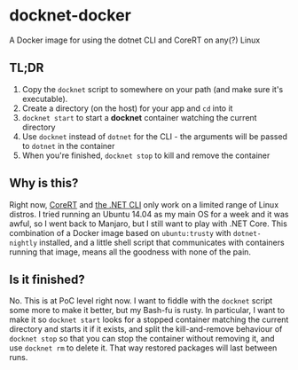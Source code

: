 # docknet-docker
A Docker image for using the dotnet CLI and CoreRT on any(?) Linux

## TL;DR

1. Copy the `docknet` script to somewhere on your path (and make sure it's executable).
2. Create a directory (on the host) for your app and `cd` into it
3. `docknet start` to start a **docknet** container watching the current directory
4. Use `docknet` instead of `dotnet` for the CLI - the arguments will be passed to `dotnet` in the container
5. When you're finished, `docknet stop` to kill and remove the container

## Why is this?

Right now, [CoreRT](https://github.com/dotnet/corert) and [the .NET CLI](https://github.com/dotnet/cli) only work on a limited range of Linux distros.
I tried running an Ubuntu 14.04 as my main OS for a week and it was awful, so I went back to Manjaro, but I still want to play with .NET Core.
This combination of a Docker image based on `ubuntu:trusty` with `dotnet-nightly` installed, and a little shell script that communicates with containers
running that image, means all the goodness with none of the pain.

## Is it finished?

No. This is at PoC level right now. I want to fiddle with the `docknet` script some more to make it better, but my Bash-fu is rusty.
In particular, I want to make it so `docknet start` looks for a stopped container matching the current directory and starts it if it exists,
and split the kill-and-remove behaviour of `docknet stop` so that you can stop the container without removing it, and use `docknet rm` to
delete it. That way restored packages will last between runs.
